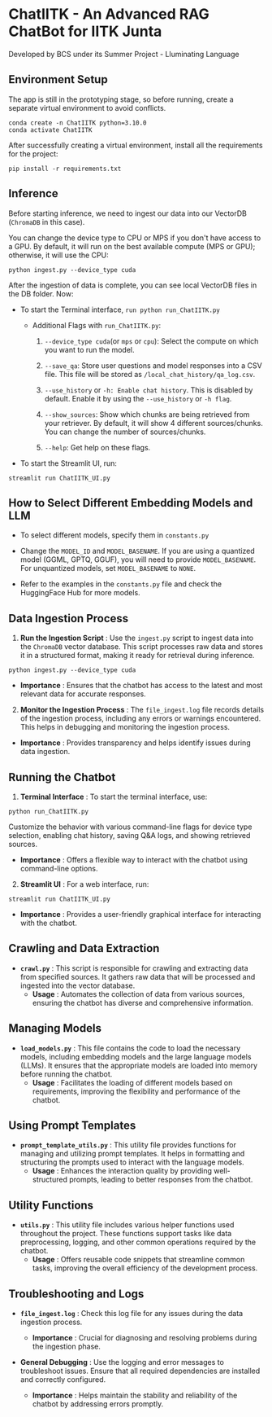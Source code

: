 # ChatIITK - An Advanced RAG ChatBot for IITK Junta 

Developed by BCS under its Summer Project - Lluminating Language

## Environment Setup 

The app is still in the prototyping stage, so before running, create a separate virtual environment to avoid conflicts.


```
conda create -n ChatIITK python=3.10.0
conda activate ChatIITK
```

After successfully creating a virtual environment, install all the requirements for the project:

```
pip install -r requirements.txt
```

## Inference 

Before starting inference, we need to ingest our data into our VectorDB (`ChromaDB` in this case).

You can change the device type to CPU or MPS if you don't have access to a GPU. By default, it will run on the best available compute (MPS or GPU); otherwise, it will use the CPU:

```
python ingest.py --device_type cuda
```
After the ingestion of data is complete, you can see local VectorDB files in the DB folder. Now: 
- To start the Terminal interface, `run python run_ChatIITK.py` 
  - Additional Flags with `run_ChatIITK.py`: 
    1. `--device_type cuda`(or `mps` or `cpu`): Select the compute on which you want to run the model.
 
    2. `--save_qa`: Store user questions and model responses into a CSV file. This file will be stored as `/local_chat_history/qa_log.csv`.
 
    3. `--use_history` or `-h: Enable chat history`. This is disabled by default. Enable it by using the `--use_history` or `-h flag`.
 
    4. `--show_sources`: Show which chunks are being retrieved from your retriever. By default, it will show 4 different sources/chunks. You can change the number of sources/chunks.
 
    5. `--help`: Get help on these flags.
 
- To start the Streamlit UI, run:

```
streamlit run ChatIITK_UI.py
```

## How to Select Different Embedding Models and LLM 
 
- To select different models, specify them in `constants.py`
 
- Change the `MODEL_ID` and `MODEL_BASENAME`. If you are using a quantized model (GGML, GPTQ, GGUF), you will need to provide `MODEL_BASENAME`. For unquantized models, set `MODEL_BASENAME` to `NONE`.
 
- Refer to the examples in the `constants.py` file and check the HuggingFace Hub for more models.

## Data Ingestion Process 
 
1. **Run the Ingestion Script** : Use the `ingest.py` script to ingest data into the `ChromaDB` vector database. This script processes raw data and stores it in a structured format, making it ready for retrieval during inference.
```
python ingest.py --device_type cuda
```
 
  - **Importance** : Ensures that the chatbot has access to the latest and most relevant data for accurate responses.
 
2. **Monitor the Ingestion Process** : The `file_ingest.log` file records details of the ingestion process, including any errors or warnings encountered. This helps in debugging and monitoring the ingestion process. 
  - **Importance** : Provides transparency and helps identify issues during data ingestion.

## Running the Chatbot 
 
1. **Terminal Interface** : To start the terminal interface, use:
```
python run_ChatIITK.py
```

Customize the behavior with various command-line flags for device type selection, enabling chat history, saving Q&A logs, and showing retrieved sources.
 
  - **Importance** : Offers a flexible way to interact with the chatbot using command-line options.
 
2. **Streamlit UI** : For a web interface, run:
```
streamlit run ChatIITK_UI.py
```
 
  - **Importance** : Provides a user-friendly graphical interface for interacting with the chatbot.

## Crawling and Data Extraction 
 
- **`crawl.py`** : This script is responsible for crawling and extracting data from specified sources. It gathers raw data that will be processed and ingested into the vector database. 
  - **Usage** : Automates the collection of data from various sources, ensuring the chatbot has diverse and comprehensive information.

## Managing Models 
 
- **`load_models.py`** : This file contains the code to load the necessary models, including embedding models and the large language models (LLMs). It ensures that the appropriate models are loaded into memory before running the chatbot. 
  - **Usage** : Facilitates the loading of different models based on requirements, improving the flexibility and performance of the chatbot.

## Using Prompt Templates 
 
- **`prompt_template_utils.py`** : This utility file provides functions for managing and utilizing prompt templates. It helps in formatting and structuring the prompts used to interact with the language models. 
  - **Usage** : Enhances the interaction quality by providing well-structured prompts, leading to better responses from the chatbot.

## Utility Functions 
 
- **`utils.py`** : This utility file includes various helper functions used throughout the project. These functions support tasks like data preprocessing, logging, and other common operations required by the chatbot. 
  - **Usage** : Offers reusable code snippets that streamline common tasks, improving the overall efficiency of the development process.

## Troubleshooting and Logs 
 
- **`file_ingest.log`** : Check this log file for any issues during the data ingestion process. 
  - **Importance** : Crucial for diagnosing and resolving problems during the ingestion phase.
 
- **General Debugging** : Use the logging and error messages to troubleshoot issues. Ensure that all required dependencies are installed and correctly configured. 
  - **Importance** : Helps maintain the stability and reliability of the chatbot by addressing errors promptly.
